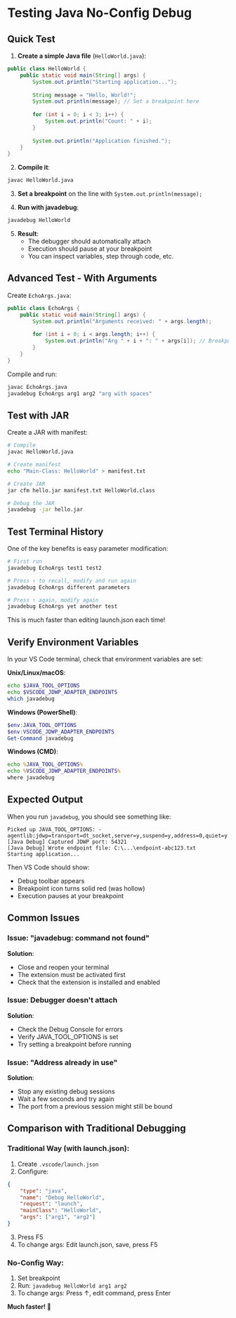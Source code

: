 # Testing Java No-Config Debug

## Quick Test

1. **Create a simple Java file** (`HelloWorld.java`):

```java
public class HelloWorld {
    public static void main(String[] args) {
        System.out.println("Starting application...");
        
        String message = "Hello, World!";
        System.out.println(message); // Set a breakpoint here
        
        for (int i = 0; i < 3; i++) {
            System.out.println("Count: " + i);
        }
        
        System.out.println("Application finished.");
    }
}
```

2. **Compile it**:
```bash
javac HelloWorld.java
```

3. **Set a breakpoint** on the line with `System.out.println(message);`

4. **Run with javadebug**:
```bash
javadebug HelloWorld
```

5. **Result**: 
   - The debugger should automatically attach
   - Execution should pause at your breakpoint
   - You can inspect variables, step through code, etc.

## Advanced Test - With Arguments

Create `EchoArgs.java`:

```java
public class EchoArgs {
    public static void main(String[] args) {
        System.out.println("Arguments received: " + args.length);
        
        for (int i = 0; i < args.length; i++) {
            System.out.println("Arg " + i + ": " + args[i]); // Breakpoint here
        }
    }
}
```

Compile and run:
```bash
javac EchoArgs.java
javadebug EchoArgs arg1 arg2 "arg with spaces"
```

## Test with JAR

Create a JAR with manifest:

```bash
# Compile
javac HelloWorld.java

# Create manifest
echo "Main-Class: HelloWorld" > manifest.txt

# Create JAR
jar cfm hello.jar manifest.txt HelloWorld.class

# Debug the JAR
javadebug -jar hello.jar
```

## Test Terminal History

One of the key benefits is easy parameter modification:

```bash
# First run
javadebug EchoArgs test1 test2

# Press ↑ to recall, modify and run again
javadebug EchoArgs different parameters

# Press ↑ again, modify again
javadebug EchoArgs yet another test
```

This is much faster than editing launch.json each time!

## Verify Environment Variables

In your VS Code terminal, check that environment variables are set:

**Unix/Linux/macOS**:
```bash
echo $JAVA_TOOL_OPTIONS
echo $VSCODE_JDWP_ADAPTER_ENDPOINTS
which javadebug
```

**Windows (PowerShell)**:
```powershell
$env:JAVA_TOOL_OPTIONS
$env:VSCODE_JDWP_ADAPTER_ENDPOINTS
Get-Command javadebug
```

**Windows (CMD)**:
```cmd
echo %JAVA_TOOL_OPTIONS%
echo %VSCODE_JDWP_ADAPTER_ENDPOINTS%
where javadebug
```

## Expected Output

When you run `javadebug`, you should see something like:

```
Picked up JAVA_TOOL_OPTIONS: -agentlib:jdwp=transport=dt_socket,server=y,suspend=y,address=0,quiet=y
[Java Debug] Captured JDWP port: 54321
[Java Debug] Wrote endpoint file: C:\...\endpoint-abc123.txt
Starting application...
```

Then VS Code should show:
- Debug toolbar appears
- Breakpoint icon turns solid red (was hollow)
- Execution pauses at your breakpoint

## Common Issues

### Issue: "javadebug: command not found"

**Solution**: 
- Close and reopen your terminal
- The extension must be activated first
- Check that the extension is installed and enabled

### Issue: Debugger doesn't attach

**Solution**:
- Check the Debug Console for errors
- Verify JAVA_TOOL_OPTIONS is set
- Try setting a breakpoint before running

### Issue: "Address already in use"

**Solution**:
- Stop any existing debug sessions
- Wait a few seconds and try again
- The port from a previous session might still be bound

## Comparison with Traditional Debugging

### Traditional Way (with launch.json):

1. Create `.vscode/launch.json`
2. Configure:
```json
{
    "type": "java",
    "name": "Debug HelloWorld",
    "request": "launch",
    "mainClass": "HelloWorld",
    "args": ["arg1", "arg2"]
}
```
3. Press F5
4. To change args: Edit launch.json, save, press F5

### No-Config Way:

1. Set breakpoint
2. Run: `javadebug HelloWorld arg1 arg2`
3. To change args: Press ↑, edit command, press Enter

**Much faster! 🚀**
